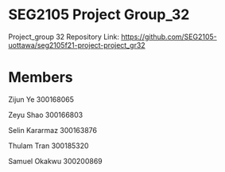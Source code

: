 # SEG2105 Project Group_32

Project_group 32 Repository Link: https://github.com/SEG2105-uottawa/seg2105f21-project-project_gr32

# Members

Zijun Ye 300168065

Zeyu Shao 300166803

Selin Kararmaz 300163876

Thulam Tran 300185320

Samuel Okakwu 300200869
